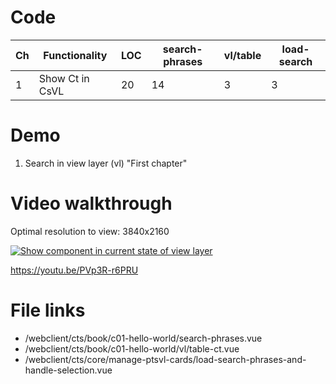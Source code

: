 # Code

| Ch  | Functionality   | LOC | search-phrases | vl/table | load-search |
| --- | --------------- | --- | -------------- | -------- | ----------- |
| 1   | Show Ct in CsVL | 20  | 14             | 3        | 3           |

# Demo

1. Search in view layer (vl) "First chapter"

# Video walkthrough

Optimal resolution to view: 3840x2160

[![Show component in current state of view layer](https://img.youtube.com/vi/PVp3R-r6PRU/0.jpg)](https://www.youtube.com/watch?v=PVp3R-r6PRU "Show component in current state of view layer")

https://youtu.be/PVp3R-r6PRU

# File links

- /webclient/cts/book/c01-hello-world/search-phrases.vue
- /webclient/cts/book/c01-hello-world/vl/table-ct.vue
- /webclient/cts/core/manage-ptsvl-cards/load-search-phrases-and-handle-selection.vue
